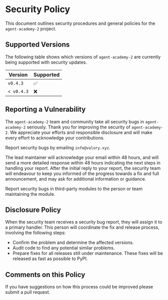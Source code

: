 # Security Policy

This document outlines security procedures and general policies for the `agent-academy-2` project.

## Supported Versions

The following table shows which versions of `agent-academy-2` are currently being supported with security updates.

| Version    | Supported          |
|------------|--------------------|
| `v0.4.3`   | :white_check_mark: |
| `< v0.4.3` | :x:                |

## Reporting a Vulnerability

The `agent-academy-2` team and community take all security bugs in `agent-academy-2` seriously. Thank you for improving the security of `agent-academy-2`. We appreciate your efforts and responsible disclosure and will make every effort to acknowledge your contributions.

Report security bugs by emailing `info@valory.xyz`.

The lead maintainer will acknowledge your email within 48 hours, and will send a more detailed response within 48 hours indicating the next steps in handling your report. After the initial reply to your report, the security team will endeavour to keep you informed of the progress towards a fix and full announcement, and may ask for additional information or guidance.

Report security bugs in third-party modules to the person or team maintaining the module.

## Disclosure Policy

When the security team receives a security bug report, they will assign it to a primary handler. This person will coordinate the fix and release process, involving the following steps:

- Confirm the problem and determine the affected versions.
- Audit code to find any potential similar problems.
- Prepare fixes for all releases still under maintenance. These fixes will be released as fast as possible to PyPI.

## Comments on this Policy

If you have suggestions on how this process could be improved please submit a pull request.
